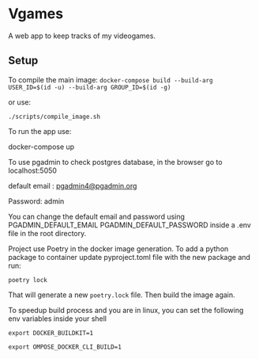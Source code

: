 # Vgames

A web app to keep tracks of my videogames.

## Setup

To compile the main image: `docker-compose build --build-arg USER_ID=$(id -u) --build-arg GROUP_ID=$(id -g)`

or use:

`./scripts/compile_image.sh`

To run the app use:

docker-compose up

To use pgadmin to check postgres database, in the browser go to localhost:5050

default email : pgadmin4@pgadmin.org

Password: admin

You can change the default email and password using PGADMIN_DEFAULT_EMAIL PGADMIN_DEFAULT_PASSWORD inside a .env file in the root directory.

Project use Poetry in the docker image generation. To add a python package to container update pyproject.toml file with the new package and run:

`poetry lock`

That will generate a new `poetry.lock` file. Then build the image again.

To speedup build process and you are in linux, you can set the following env variables inside your shell

`export DOCKER_BUILDKIT=1`

`export OMPOSE_DOCKER_CLI_BUILD=1`

